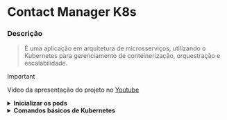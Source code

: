 # Contact Manager K8s

### Descrição
> É uma aplicação em arquitetura de microsserviços, utilizando o Kubernetes para gerenciamento de conteinerização, orquestração e escalabilidade.

> [!IMPORTANT]
> Video da apresentação do projeto no [Youtube](https://www.youtube.com/watch?v=XD0Hh6DG8Ow)

<details>
  <summary><strong>Inicializar os pods</strong></summary>
 
  ### Criar o Banco de Dados
  ```
  kubectl apply -f .\mssql\pvc.yaml
  kubectl apply -f .\mssql\secret.yaml
  kubectl apply -f .\mssql
  ```

  ### Criar o RabbitMQ
  ```
  kubectl apply -f .\rabbitmq\secret.yaml
  kubectl apply -f .\rabbitmq
  ```

  ### Criar a Observabilidade
  ```
  kubectl apply -f .\observability\prometheus\pvc.yaml
  kubectl apply -f .\observability\prometheus
  kubectl apply -f .\observability\grafana\pvc.yaml
  kubectl apply -f .\observability\grafana
  ```

  ### Criar os Microserviços
  ```
  kubectl apply -f .\api-gateway\services\persistence-contact
  kubectl apply -f .\api-gateway\services\create-contact
  kubectl apply -f .\api-gateway\services\delete-contact
  kubectl apply -f .\api-gateway\services\update-contact
  ```
  
  ### Criar a API Gateway
  ```
  kubectl apply -f .\api-gateway
  ```
</details>

<details>
  <summary><strong>Comandos básicos de Kubernetes</strong></summary>

  ### Visualizar
  ```
  kubectl get secrets

  kubectl get pv,pvc

  kubectl get pods,deployment,svc
  
  kubectl get deployment,svc -l app=contact-api
  
  kubectl describe deployment/api-gateway
  
  kubectl logs pods/contact-persistence-9b887cd7d-htr5r --tail=50
  ```
  
  ### Interação
  ```
  kubectl apply -f deployment.yaml
  
  kubectl delete deployment/api-gateway
  
  kubectl delete deployment,svc -l app=contact-api

  kubectl delete configmaps --all
  
  # Editar sem rebuildar a imagem
  kubectl edit configmap api-gateway-config
  
  kubectl rollout restart deployment api-gateway
  ```
</details>

